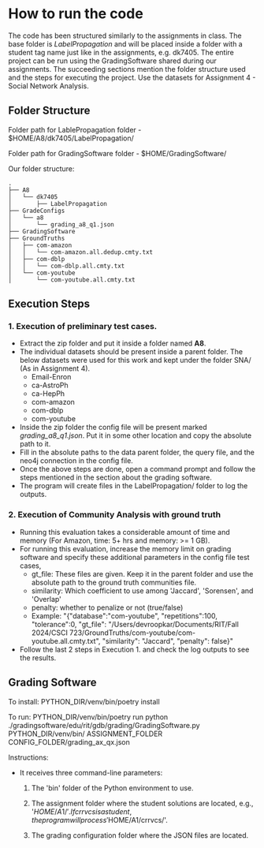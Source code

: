 # How to run the code
The code has been structured similarly to the assignments in class. The base folder is *LabelPropagation* and will be placed inside a folder with a student tag name just like in the assignments, e.g. dk7405. The entire project can be run using the GradingSoftware shared during our assignments. The succeeding sections mention the folder structure used and the steps for executing the project. Use the datasets for Assignment 4 - Social Network Analysis.

## Folder Structure
Folder path for LablePropagation folder - $HOME/A8/dk7405/LabelPropagation/

Folder path for GradingSoftware folder - $HOME/GradingSoftware/

Our folder structure:
```
.
├── A8
│   └── dk7405
│       ├── LabelPropagation
├── GradeConfigs
│   └── a8
│       └── grading_a8_q1.json
├── GradingSoftware
├── GroundTruths
│   ├── com-amazon
│   │   └── com-amazon.all.dedup.cmty.txt
│   ├── com-dblp
│   │   └── com-dblp.all.cmty.txt
│   └── com-youtube
│       └── com-youtube.all.cmty.txt
```

## Execution Steps
 ### 1. Execution of preliminary test cases.
 - Extract the zip folder and put it inside a folder named **A8**.
 - The individual datasets should be present inside a parent folder. The below datasets were used for this work and kept under the folder SNA/ (As in Assignment 4).
	- Email-Enron
	- ca-AstroPh
	- ca-HepPh
	- com-amazon
	- com-dblp
	- com-youtube
 - Inside the zip folder the config file will be present marked *grading_a8_q1.json*. Put it in some other location and copy the absolute path to it.
 - Fill in the absolute paths to the data parent folder, the query file, and the neo4j connection in the config file.
 - Once the above steps are done, open a command prompt and follow the steps mentioned in the section about the grading software.
 - The program will create files in the LabelPropagation/ folder to log the outputs.
   
 ### 2. Execution of Community Analysis with ground truth
 - Running this evaluation takes a considerable amount of time and memory (For Amazon, time: 5+ hrs and memory: >= 1 GB).
 - For running this evaluation, increase the memory limit on grading software and specify these additional parameters in the config file test cases,
 	- gt_file: These files are given. Keep it in the parent folder and use the absolute path to the ground truth communities file.
	- similarity: Which coefficient to use among 'Jaccard', 'Sorensen', and 'Overlap'
	- penalty: whether to penalize or not (true/false)
  	- Example: "{\"database\":\"com-youtube\", \"repetitions\":100, \"tolerance\":0, \"gt_file\": \"/Users/devroopkar/Documents/RIT/Fall 2024/CSCI 723/GroundTruths/com-youtube/com-youtube.all.cmty.txt\", \"similarity\": \"Jaccard\", \"penalty\": false}"
- Follow the last 2 steps in Execution 1. and check the log outputs to see the results.
   	

## Grading Software
To install: 
PYTHON_DIR/venv/bin/poetry install

To run:
PYTHON_DIR/venv/bin/poetry run python ./gradingsoftware/edu/rit/gdb/grading/GradingSoftware.py PYTHON_DIR/venv/bin/ ASSIGNMENT_FOLDER CONFIG_FOLDER/grading_ax_qx.json


Instructions:

- It receives three command-line parameters:
	1) The 'bin' folder of the Python environment to use.

	2) The assignment folder where the student solutions are located, e.g., '$HOME/A1/'. If crrvcs is a student, the program will process '$HOME/A1/crrvcs/'.

	3) The grading configuration folder where the JSON files are located.
